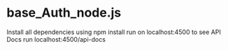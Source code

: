# base_Auth_node.js
Install all dependencies using npm install
run on localhost:4500
to see API Docs run localhost:4500/api-docs